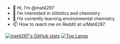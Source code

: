 - 👋 Hi, I’m @mat4297
- 👀 I’m interested in stitistics and chemistry
- 🌱 I’m currently learning environmental chemistry
- 📫 How to reach me on Reddit at u/Mat4297

<!---
mat4297/mat4297 is a ✨ special ✨ repository because its `README.md` (this file) appears on your GitHub profile.
You can click the Preview link to take a look at your changes.
--->

[![mat4297's GitHub stats](https://github-readme-stats.vercel.app/api?username=mat4297&show_icons=true&theme=dracula)](https://github.com/anuraghazra/github-readme-stats)
[![Top Langs](https://github-readme-stats.vercel.app/api/top-langs/?username=mat4297&show_icons=true&theme=dracula)](https://github.com/anuraghazra/github-readme-stats)
